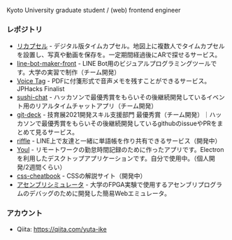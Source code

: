 Kyoto University graduate student / (web) frontend engineer


### レポジトリ
- [リカプセル](https://github.com/jphacks/F_2207) - デジタル版タイムカプセル。地図上に複数人でタイムカプセルを設置し、写真や動画を保存を。一定期間経過後にARで探せるサービス。
- [line-bot-maker-front](https://github.com/yuta-ike/line-bot-maker-front) - LINE Bot用のビジュアルプログラミングツールです。大学の実習で制作（チーム開発）
- [Voice Tag](https://github.com/jphacks/F_2108) - PDFに付箋形式で音声メモを残すことができるサービス。JPHacks Finalist
- [sushi-chat](https://github.com/osushi-academy/sushi-chat) - ハッカソンで最優秀賞をもらいその後継続開発しているイベント用のリアルタイムチャットアプリ（チーム開発）
- [git-deck](https://github.com/git-deck/git-deck) - 技育展2021開発スキル支援部門 最優秀賞（チーム開発）｜ハッカソンで最優秀賞をもらいその後継続開発しているgithubのissueやPRをまとめて見るサービス。
- [riffle](https://github.com/yuta-ike/riffle) - LINE上で友達と一緒に単語帳を作り共有できるサービス（開発中）
- [Youl](https://github.com/yuta-ike/WorkTimer) - リモートワークの勤怠時間記録のために作ったアプリです。Electronを利用したデスクトップアプリケーションです。自分で使用中。（個人開発/2週間くらい）
- [css-cheatbook](https://github.com/yuta-ike/css-cheatsheet) - CSSの解説サイト（開発中）
- [アセンブリシミュレータ](https://github.com/yuta-ike/assemble-emulator) - 大学のFPGA実験で使用するアセンブリプログラムのデバッグのために開発した簡易Webエミュレータ。

### アカウント
- Qiita: https://qiita.com/yuta-ike
